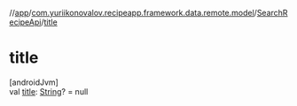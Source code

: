 //[app](../../../index.md)/[com.yuriikonovalov.recipeapp.framework.data.remote.model](../index.md)/[SearchRecipeApi](index.md)/[title](title.md)

# title

[androidJvm]\
val [title](title.md): [String](https://kotlinlang.org/api/latest/jvm/stdlib/kotlin/-string/index.html)? = null

